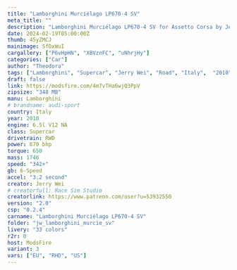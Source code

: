 ```yaml
---
title: "Lamborghini Murciélago LP670-4 SV"
meta_title: ""
description: "Lamborghini Murciélago LP670-4 SV for Assetto Corsa by Jerry Wei"
date: 2024-02-19T05:00:00Z
thumb: 45yZMCJ
mainimage: SfDxWuI
cargallery: ["P6vHpHN", "XBVznFC", "uNhrjHy"]
categories: ["Car"]
author: "Theodora"
tags: ["Lamborghini", "Supercar", "Jerry Wei", "Road", "Italy",  "2010"]
draft: false
link: https://modsfire.com/4m7vTHa6wjQ3PpV
zipsize: "348 MB"
manu: Lamborghini
# brandname: audi-sport
country: Italy
year: 2010
engine: 6.5l V12 NA
class: Supercar
drivetrain: RWD
power: 670 bhp 
torque: 650
mass: 1746
speed: "342+"
gb: 6-Speed
accel: "3.2 second"
creator: Jerry Wei
# creatorfull: Race Sim Studio
creatorlink: https://www.patreon.com/user?u=53932550
version: "2.0"
csp: "0.2.4"
carname: "Lamborghini Murciélago LP670-4 SV"
folder: "jw_lamborghini_murcie_sv"
livery: "33 colors"
r2r: 0
host: ModsFire
variant: 3
vars: ["EU", "RHD", "US"]
---
```


